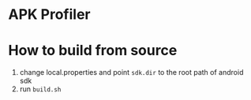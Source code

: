 APK Profiler
============

# How to build from source

1. change local.properties and point `sdk.dir` to the root path of android sdk
2. run `build.sh`
